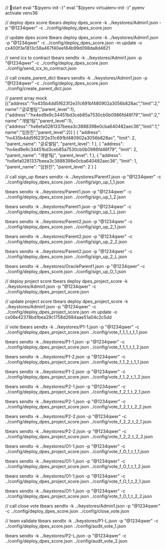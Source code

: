 // start
eval "$(pyenv init -)"
eval "$(pyenv virtualenv-init -)"
pyenv activate venv36

// deploy dpes score
tbears deploy dpes_score -k ../keystores/Admin1.json -p "@1234qwer" -c ../config/deploy_dpes_score.json

// update dpes score
tbears deploy dpes_score -k ../keystores/Admin1.json -p "@1234qwer" -c ../config/deploy_dpes_score.json -m update -o cx400f3e1813c58a467f40ee164b99d098da8d4821

// send icx to contract
tbears sendtx -k ../keystores/Admin1.json -p "@1234qwer" -c ../config/deploy_dpes_score.json ../config/send_icx_to_contract.json

// call create_parent_dict
tbears sendtx -k ../keystores/Admin1.json -p "@1234qwer" -c ../config/deploy_dpes_score.json ../config/create_parent_dict.json

// parent array mock
[{"address":"hx435b4dd5f623f2e31c691bf480902a3056b828ac","limit":2,"name":"글로벌팀","parent_level":1},{"address":"hx4ed9e9c34451bd3ceb85a7530cb0b0986fd46f79","limit":2,"name":"개발1팀","parent_level":1},{"address":"hx6efa0281337beea3c3888398e0cba640482aec36","limit":1,"name":"임원진","parent_level":2}]
[
    {
        "address": "hx435b4dd5f623f2e31c691bf480902a3056b828ac",
        "limit": 2,
        "parent_name": "글로벌팀",
        "parent_level": 1
    },
    {
        "address": "hx4ed9e9c34451bd3ceb85a7530cb0b0986fd46f79",
        "limit": 2,
        "parent_name": "개발1팀",
        "parent_level": 1
    },
    {
        "address": "hx6efa0281337beea3c3888398e0cba640482aec36",
        "limit": 1,
        "parent_name": "임원진",
        "parent_level": 2
    }
]

// call sign_up
tbears sendtx -k ../keystores/Parent1.json -p "@1234qwer" -c ../config/deploy_dpes_score.json ../config/sign_up_1_1.json

tbears sendtx -k ../keystores/Parent1.json -p "@1234qwer" -c ../config/deploy_dpes_score.json ../config/sign_up_1_2.json

tbears sendtx -k ../keystores/Parent1.json -p "@1234qwer" -c ../config/deploy_dpes_score.json ../config/sign_up_1_L.json

tbears sendtx -k ../keystores/Parent2.json -p "@1234qwer" -c ../config/deploy_dpes_score.json ../config/sign_up_2_1.json

tbears sendtx -k ../keystores/Parent2.json -p "@1234qwer" -c ../config/deploy_dpes_score.json ../config/sign_up_2_2.json

tbears sendtx -k ../keystores/Parent2.json -p "@1234qwer" -c ../config/deploy_dpes_score.json ../config/sign_up_2_L.json

tbears sendtx -k ../keystores/OracleParent1.json -p "@1234qwer" -c ../config/deploy_dpes_score.json ../config/sign_up_O_1.json

// deploy project score
tbears deploy dpes_project_score -k ../keystores/Admin1.json -p "@1234qwer" -c ../config/deploy_dpes_project_score.json

// update project score
tbears deploy dpes_project_score -k ../keystores/Admin1.json -p "@1234qwer" -c ../config/deploy_dpes_project_score.json -m update -o cx06e42378bd1bea29c1758d2684aae51a04c2c5dd

// vote
tbears sendtx -k ../keystores/P1-1.json -p "@1234qwer" -c ../config/deploy_dpes_project_score.json ../config/vote_f_1_1_t_1_1.json

tbears sendtx -k ../keystores/P1-1.json -p "@1234qwer" -c ../config/deploy_dpes_project_score.json ../config/vote_f_1_1_t_1_2.json

tbears sendtx -k ../keystores/P1-2.json -p "@1234qwer" -c ../config/deploy_dpes_project_score.json ../config/vote_f_1_2_t_1_1.json

tbears sendtx -k ../keystores/P1-2.json -p "@1234qwer" -c ../config/deploy_dpes_project_score.json ../config/vote_f_1_2_t_1_2.json

tbears sendtx -k ../keystores/P2-1.json -p "@1234qwer" -c ../config/deploy_dpes_project_score.json ../config/vote_f_2_1_t_2_1.json

tbears sendtx -k ../keystores/P2-1.json -p "@1234qwer" -c ../config/deploy_dpes_project_score.json ../config/vote_f_2_1_t_2_2.json

tbears sendtx -k ../keystores/P2-2.json -p "@1234qwer" -c ../config/deploy_dpes_project_score.json ../config/vote_f_2_2_t_2_1.json

tbears sendtx -k ../keystores/P2-2.json -p "@1234qwer" -c ../config/deploy_dpes_project_score.json ../config/vote_f_2_2_t_2_2.json

tbears sendtx -k ../keystores/O1-1.json -p "@1234qwer" -c ../config/deploy_dpes_project_score.json ../config/vote_f_O_1_t_1_1.json

tbears sendtx -k ../keystores/O1-1.json -p "@1234qwer" -c ../config/deploy_dpes_project_score.json ../config/vote_f_O_1_t_1_2.json

tbears sendtx -k ../keystores/O1-1.json -p "@1234qwer" -c ../config/deploy_dpes_project_score.json ../config/vote_f_O_1_t_2_1.json

tbears sendtx -k ../keystores/O1-1.json -p "@1234qwer" -c ../config/deploy_dpes_project_score.json ../config/vote_f_O_1_t_2_2.json

// call close vote
tbears sendtx -k ../keystores/Admin1.json -p "@1234qwer" -c ../config/deploy_dpes_score.json ../config/close_vote.json

// team validate
tbears sendtx -k ../keystores/P1-L.json -p "@1234qwer" -c ../config/deploy_dpes_score.json ../config/audit_vote_1.json

tbears sendtx -k ../keystores/P2-L.json -p "@1234qwer" -c ../config/deploy_dpes_score.json ../config/audit_vote_2.json
